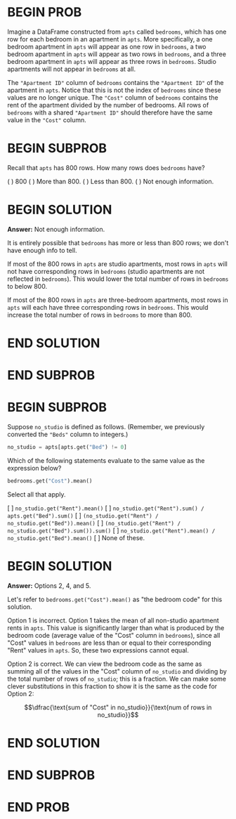 # BEGIN PROB

Imagine a DataFrame constructed from `apts` called `bedrooms`, which has one row for each bedroom in an apartment in `apts`. More specifically, a one bedroom apartment in `apts` will appear as one row in `bedrooms`, a two bedroom apartment in `apts` will appear as two rows in `bedrooms`, and a three bedroom apartment in `apts` will appear as three rows in `bedrooms`. Studio apartments will not appear in `bedrooms` at all.

The `"Apartment ID"` column of `bedrooms` contains the `"Apartment ID"` of the apartment in `apts`. Notice that this is not the index of `bedrooms` since these values are no longer unique. The `"Cost"` column of `bedrooms` contains the rent of the apartment divided by the number of bedrooms. All rows of `bedrooms` with a shared `"Apartment ID"` should therefore have the same value in the `"Cost"` column.

# BEGIN SUBPROB

Recall that `apts` has 800 rows. How many rows does `bedrooms` have?

( ) 800
( ) More than 800.
( ) Less than 800.
( ) Not enough information.

# BEGIN SOLUTION

**Answer:** Not enough information.

It is entirely possible that `bedrooms` has more or less than 800 rows; we don't have enough info to tell.

If most of the 800 rows in `apts` are studio apartments, most rows in `apts` will not have corresponding rows in `bedrooms` (studio apartments are not reflected in `bedrooms`). This would lower the total number of rows in `bedrooms` to below 800. 

If most of the 800 rows in `apts` are three-bedroom apartments, most rows in `apts` will each have three corresponding rows in `bedrooms`. This would increase the total number of rows in `bedrooms` to more than 800. 

# END SOLUTION

# END SUBPROB

# BEGIN SUBPROB

Suppose `no_studio` is defined as follows. (Remember, we previously converted the `"Beds"` column to integers.)

```py
no_studio = apts[apts.get("Bed") != 0]
```

Which of the following statements evaluate to the same value as the expression below?

```py
bedrooms.get("Cost").mean()
```

Select all that apply.

[ ] `no_studio.get("Rent").mean()`
[ ] `no_studio.get("Rent").sum() / apts.get("Bed").sum()`
[ ] `(no_studio.get("Rent") / no_studio.get("Bed")).mean()`
[ ] `(no_studio.get("Rent") / no_studio.get("Bed").sum()).sum()`
[ ] `no_studio.get("Rent").mean() / no_studio.get("Bed").mean()`
[ ] None of these.

# BEGIN SOLUTION

**Answer:** Options 2, 4, and 5.

Let's refer to `bedrooms.get("Cost").mean()` as "the bedroom code" for this solution.

Option 1 is incorrect. Option 1 takes the mean of all non-studio apartment rents in `apts`. This value is significantly larger than what is produced by the bedroom code (average value of the "Cost" column in `bedrooms`), since all "Cost" values in `bedrooms` are less than or equal to their corresponding "Rent" values in `apts`. So, these two expressions cannot equal.

Option 2 is correct. We can view the bedroom code as the same as summing all of the values in the "Cost" column of `no_studio` and dividing by the total number of rows of `no_studio`; this is a fraction. We can make some clever substitutions in this fraction to show it is the same as the code for Option 2:

$$\dfrac{\text{sum of "Cost" in no_studio}}{\text{num of rows in no_studio}}$$

<!-- \to \frac{\text{sum of "Rent" in apts}}{\text{# of rows in no_studio}} \to \frac{\text{sum of "Rent" in apts}}{\text{sum of "Bed" in apts}}$$ -->

# END SOLUTION

# END SUBPROB

# END PROB